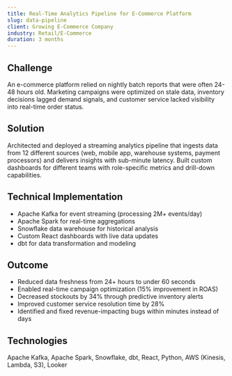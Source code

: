 ```yaml
---
title: Real-Time Analytics Pipeline for E-Commerce Platform
slug: data-pipeline
client: Growing E-Commerce Company
industry: Retail/E-Commerce
duration: 3 months
---
```


## Challenge
An e-commerce platform relied on nightly batch reports that were often 24-48 hours old. Marketing campaigns were optimized on stale data, inventory decisions lagged demand signals, and customer service lacked visibility into real-time order status.

## Solution
Architected and deployed a streaming analytics pipeline that ingests data from 12 different sources (web, mobile app, warehouse systems, payment processors) and delivers insights with sub-minute latency. Built custom dashboards for different teams with role-specific metrics and drill-down capabilities.

## Technical Implementation
- Apache Kafka for event streaming (processing 2M+ events/day)
- Apache Spark for real-time aggregations
- Snowflake data warehouse for historical analysis
- Custom React dashboards with live data updates
- dbt for data transformation and modeling

## Outcome
- Reduced data freshness from 24+ hours to under 60 seconds
- Enabled real-time campaign optimization (15% improvement in ROAS)
- Decreased stockouts by 34% through predictive inventory alerts
- Improved customer service resolution time by 28%
- Identified and fixed revenue-impacting bugs within minutes instead of days

## Technologies
Apache Kafka, Apache Spark, Snowflake, dbt, React, Python, AWS (Kinesis, Lambda, S3), Looker
